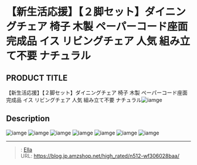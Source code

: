 # 【新生活応援】【２脚セット】ダイニングチェア 椅子 木製 ペーパーコード座面 完成品 イス リビングチェア 人気 組み立て不要 ナチュラル


## PRODUCT TITLE 

【新生活応援】【２脚セット】ダイニングチェア 椅子 木製 ペーパーコード座面 完成品 イス リビングチェア 人気 組み立て不要 ナチュラル![iamge](https://b2bfiles1.gigab2b.cn/image/wkseller/301/20230524_43cd8fd0a0a123219defcc5697638ebc.jpg)

## Description











![iamge](https://b2bfiles1.gigab2b.cn/image/wkseller/301/20230524_354dc77538853d86b53c986e585dc963.jpg)
![iamge](https://b2bfiles1.gigab2b.cn/image/wkseller/301/20230524_5f43dff08485359f00a0479d9127b78b.jpg)
![iamge](https://b2bfiles1.gigab2b.cn/image/wkseller/301/20230524_74790e59d87ddbbe54d529b051410e3e.jpg)
![iamge](https://b2bfiles1.gigab2b.cn/image/wkseller/301/20230524_65fe23a58b83e1e04766ff5a51ce849f.jpg)
![iamge](https://b2bfiles1.gigab2b.cn/image/wkseller/301/20230524_dbdb38b083910bd7558f1b1b5da26503.jpg)
![iamge](https://b2bfiles1.gigab2b.cn/image/wkseller/301/20230524_255d63e25a739fb86f59b7189f30a507.jpg)
![iamge](https://b2bfiles1.gigab2b.cn/image/wkseller/301/20230524_d5d7374775bbbe4139dfb212d5ec0672.jpg)


---

> : [Ella](https://blog.jp.amzshop.net/)  
> URL: https://blog.jp.amzshop.net/high_rated/n512-wf306028baa/  

